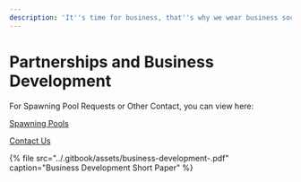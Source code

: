 ```yaml
---
description: 'It''s time for business, that''s why we wear business socks.'
---
```


# Partnerships and Business Development

For Spawning Pool Requests or Other Contact, you can view here: 

[Spawning Pools](../basic-information/main-features/crypts/)

[Contact Us](../feedback-suggestions-and-bug-bounty.md)

{% file src="../.gitbook/assets/business-development-.pdf" caption="Business Development Short Paper" %}

